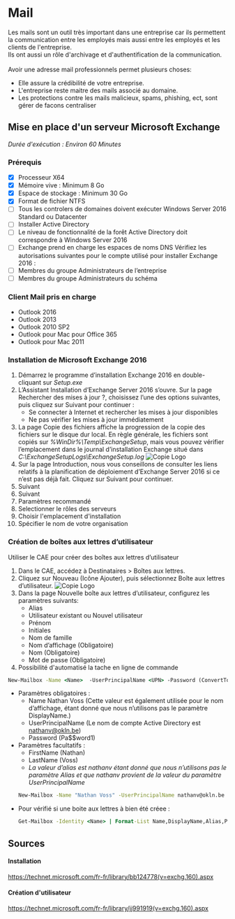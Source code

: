 # Mail
Les mails sont un outil très important dans une entreprise car ils permettent la communication entre les employés mais aussi entre les employés et les clients de l'entreprise.<br>
Ils ont aussi un rôle d'archivage et d'authentification de la communication.<br><br>
Avoir une adresse mail professionnels permet plusieurs choses:
* Elle assure la crédibilité de votre entreprise.
* L'entreprise reste maitre des mails associé au domaine.
* Les protections contre les mails malicieux, spams, phishing, ect, sont gérer de facons centraliser<br>

## Mise en place d'un serveur Microsoft Exchange
*Durée d'exécution : Environ 60 Minutes*
### Prérequis
- [X] Processeur X64
- [X] Mémoire vive : Minimum 8 Go
- [X] Espace de stockage : Minimum 30 Go
- [X] Format de fichier NTFS
- [ ] Tous les controlers de domaines doivent exécuter Windows Server 2016 Standard ou Datacenter 
- [ ] Installer Active Directory
- [ ] Le niveau de fonctionnalité de la forêt Active Directory doit correspondre à Windows Server 2016
- [ ] Exchange prend en charge les espaces de noms DNS
Vérifiez les autorisations suivantes pour le compte utilisé pour installer Exchange 2016 :
- [ ] Membres du groupe Administrateurs de l’entreprise
- [ ] Membres du groupe Administrateurs du schéma
### Client Mail pris en charge
* Outlook 2016
* Outlook 2013
* Outlook 2010 SP2
* Outlook pour Mac pour Office 365
* Outlook pour Mac 2011
### Installation de Microsoft Exchange 2016
1. Démarrez le programme d’installation Exchange 2016 en double-cliquant sur <em>Setup.exe</em>
2. L’Assistant Installation d’Exchange Server 2016 s’ouvre. Sur la page Rechercher des mises à jour ?, choisissez l’une des options suivantes, puis cliquez sur Suivant pour continuer :
   * Se connecter à Internet et rechercher les mises à jour disponibles
   * Ne pas vérifier les mises à jour immédiatement
3. La page Copie des fichiers affiche la progression de la copie des fichiers sur le disque dur local. En règle générale, les fichiers sont copiés sur *%WinDir%\Temp\ExchangeSetup*, mais vous pouvez vérifier l’emplacement dans le journal d’installation Exchange situé dans *C:\ExchangeSetupLogs\ExchangeSetup.log*
![Copie Logo](https://i-technet.sec.s-msft.com/dynimg/IC872138.png "Copie image")
4. Sur la page Introduction, nous vous conseillons de consulter les liens relatifs à la planification de déploiement d’Exchange Server 2016 si ce n’est pas déjà fait. Cliquez sur Suivant pour continuer.
5. Suivant
6. Suivant
7. Paramètres recommandé
8. Selectionner le rôles des serveurs
9. Choisir l'emplacement d'installation
10. Spécifier le nom de votre organisation
### Création de boîtes aux lettres d’utilisateur
Utiliser le CAE pour créer des boîtes aux lettres d’utilisateur
1. Dans le CAE, accédez à Destinataires > Boîtes aux lettres.
2. Cliquez sur Nouveau (Icône Ajouter), puis sélectionnez Boîte aux lettres d’utilisateur.
![Copie Logo](https://i-technet.sec.s-msft.com/dynimg/IC863494.png "Copie image")
3. Dans la page Nouvelle boîte aux lettres d’utilisateur, configurez les paramètres suivants:
   * Alias
   * Utilisateur existant ou Nouvel utilisateur
   * Prénom
   * Initiales
   * Nom de famille
   * Nom d’affichage (Obligatoire)
   * Nom (Obligatoire)
   * Mot de passe (Obligatoire)
4. Possibilité d'automatisé la tache en ligne de commande
```cmd
New-Mailbox -Name <Name>  -UserPrincipalName <UPN> -Password (ConvertTo-SecureString -String '<Password>' -AsPlainText -Force) [-Alias <Alias>] [-FirstName <FirstName>] [-LastName <LastName>] [-DisplayName <DisplayName>] -[OrganizationalUnit <OU>] 
```
* Paramètres obligatoires :
   * Name  Nathan Voss (Cette valeur est également utilisée pour le nom d’affichage, étant donné que nous n’utilisons pas le paramètre DisplayName.)
   * UserPrincipalName (Le nom de compte Active Directory est nathanv@okln.be)
   * Password (Pa$$word1)
* Paramètres facultatifs :
   * FirstName (Nathan)
   * LastName (Voss)
   * *La valeur d’alias est nathanv étant donné que nous n’utilisons pas le paramètre Alias et que nathanv provient de la valeur du paramètre UserPrincipalName*
   ```cmd
   New-Mailbox -Name "Nathan Voss" -UserPrincipalName nathanv@okln.be -Password (ConvertTo-SecureString -String 'Pa$$word1' -AsPlainText -Force) -FirstName Nathan -LastName Voss 
   ```
* Pour vérifié si une boite aux lettres à bien été créee :
   ```cmd
   Get-Mailbox -Identity <Name> | Format-List Name,DisplayName,Alias,PrimarySmtpAddress,Database
   ```

   

## Sources
#### Installation
https://technet.microsoft.com/fr-fr/library/bb124778(v=exchg.160).aspx
#### Création d'utilisateur
https://technet.microsoft.com/fr-fr/library/jj991919(v=exchg.160).aspx



